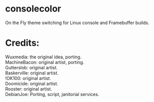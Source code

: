 consolecolor
============

On the Fly theme switching for Linux console and Framebuffer builds.

Credits:
===========
Wuxmedia:       the original idea, porting.  
MachineBacon:	original artist, porting.  
Gutterslob:     original artist.  
Baskerville:    original artist.  
!OK100:         original artist.  
Doomicide:      original artist.  
Rooster:        original artist.  
DebianJoe:      Porting, script, janitorial services.  
